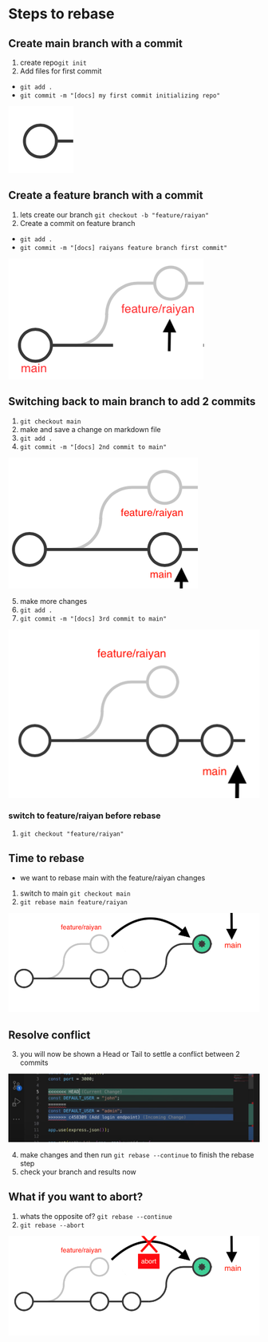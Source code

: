 # Steps to rebase

## Create main branch with a commit
1. create repo`git init`
2. Add files for first commit  
- `git add .` 
- `git commit -m "[docs] my first commit initializing repo"`

 ![first commit](ss1.png)

## Create a feature branch with a commit 

1. lets create our branch `git checkout -b "feature/raiyan"`
2. Create a commit on feature branch 
- `git add .`
- `git commit -m "[docs] raiyans feature branch first commit"`

 ![first commit](ss2.png)

## Switching back to main branch to add 2 commits
1. `git checkout main`
2. make and save a change on markdown file
3. `git add .`
4. `git commit -m "[docs] 2nd commit to main"`

 ![first commit](ss3.png)

5. make more changes
6. `git add .`
7. `git commit -m "[docs] 3rd commit to main"`

![first commit](ss4.png)


### switch to feature/raiyan before rebase
1. `git checkout "feature/raiyan"`


## Time to rebase
- we want to rebase main with the feature/raiyan changes
1. switch to main `git checkout main`
2. `git rebase main feature/raiyan`

![first commit](ss5.png)

## Resolve conflict
3. you will now be shown a Head or Tail to settle a conflict between 2 commits

![first commit](ss6.png)

4. make changes and then run `git rebase --continue` to finish the rebase step
5. check your branch and results now

## What if you want to abort?
1. whats the opposite of? `git rebase --continue` 
2. `git rebase --abort`

![first commit](ss7.png)